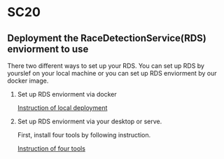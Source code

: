 # SC20

## Deployment the RaceDetectionService(RDS) enviorment to use

  There two different ways to set up your RDS. You can set up RDS by yourslef on your local machine or you can set up RDS     enviorment by our docker image. 

1. Set up RDS enviorment via docker

    [Instruction of local deployment](deployment.md)

2. Set up RDS enviorment via your desktop or serve.

   First, install four tools by following instruction.

    [Instruction of four tools](InstallTool.md)
